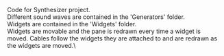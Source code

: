 Code for Synthesizer project.\
Different sound waves are contained in the 'Generators' folder.\
Widgets are contained in the 'Widgets' folder.\
Widgets are movable and the pane is redrawn every time a widget is moved. Cables follow the widgets they are attached to and are redrawn as the widgets are moved.\
